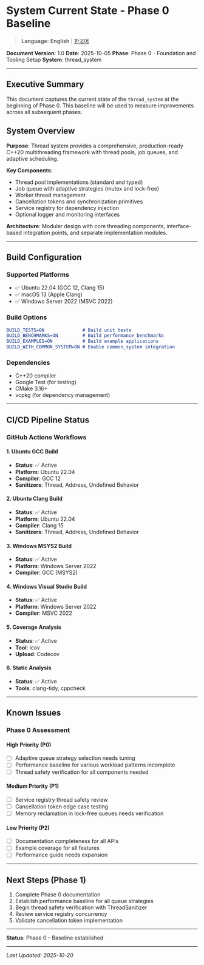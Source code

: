 # System Current State - Phase 0 Baseline

> **Language:** **English** | [한국어](CURRENT_STATE_KO.md)

**Document Version**: 1.0
**Date**: 2025-10-05
**Phase**: Phase 0 - Foundation and Tooling Setup
**System**: thread_system

---

## Executive Summary

This document captures the current state of the `thread_system` at the beginning of Phase 0. This baseline will be used to measure improvements across all subsequent phases.

## System Overview

**Purpose**: Thread system provides a comprehensive, production-ready C++20 multithreading framework with thread pools, job queues, and adaptive scheduling.

**Key Components**:
- Thread pool implementations (standard and typed)
- Job queue with adaptive strategies (mutex and lock-free)
- Worker thread management
- Cancellation tokens and synchronization primitives
- Service registry for dependency injection
- Optional logger and monitoring interfaces

**Architecture**: Modular design with core threading components, interface-based integration points, and separate implementation modules.

---

## Build Configuration

### Supported Platforms
- ✅ Ubuntu 22.04 (GCC 12, Clang 15)
- ✅ macOS 13 (Apple Clang)
- ✅ Windows Server 2022 (MSVC 2022)

### Build Options
```cmake
BUILD_TESTS=ON              # Build unit tests
BUILD_BENCHMARKS=ON         # Build performance benchmarks
BUILD_EXAMPLES=ON           # Build example applications
BUILD_WITH_COMMON_SYSTEM=ON # Enable common_system integration
```

### Dependencies
- C++20 compiler
- Google Test (for testing)
- CMake 3.16+
- vcpkg (for dependency management)

---

## CI/CD Pipeline Status

### GitHub Actions Workflows

#### 1. Ubuntu GCC Build
- **Status**: ✅ Active
- **Platform**: Ubuntu 22.04
- **Compiler**: GCC 12
- **Sanitizers**: Thread, Address, Undefined Behavior

#### 2. Ubuntu Clang Build
- **Status**: ✅ Active
- **Platform**: Ubuntu 22.04
- **Compiler**: Clang 15
- **Sanitizers**: Thread, Address, Undefined Behavior

#### 3. Windows MSYS2 Build
- **Status**: ✅ Active
- **Platform**: Windows Server 2022
- **Compiler**: GCC (MSYS2)

#### 4. Windows Visual Studio Build
- **Status**: ✅ Active
- **Platform**: Windows Server 2022
- **Compiler**: MSVC 2022

#### 5. Coverage Analysis
- **Status**: ✅ Active
- **Tool**: lcov
- **Upload**: Codecov

#### 6. Static Analysis
- **Status**: ✅ Active
- **Tools**: clang-tidy, cppcheck

---

## Known Issues

### Phase 0 Assessment

#### High Priority (P0)
- [ ] Adaptive queue strategy selection needs tuning
- [ ] Performance baseline for various workload patterns incomplete
- [ ] Thread safety verification for all components needed

#### Medium Priority (P1)
- [ ] Service registry thread safety review
- [ ] Cancellation token edge case testing
- [ ] Memory reclamation in lock-free queues needs verification

#### Low Priority (P2)
- [ ] Documentation completeness for all APIs
- [ ] Example coverage for all features
- [ ] Performance guide needs expansion

---

## Next Steps (Phase 1)

1. Complete Phase 0 documentation
2. Establish performance baseline for all queue strategies
3. Begin thread safety verification with ThreadSanitizer
4. Review service registry concurrency
5. Validate cancellation token implementation

---

**Status**: Phase 0 - Baseline established

---

*Last Updated: 2025-10-20*
